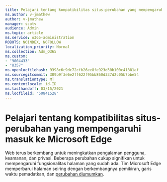 ```yaml
---
title: Pelajari tentang kompatibilitas situs-perubahan yang mempengaruhi masuk ke Microsoft Edge
ms.author: v-jmathew
author: v-jmathew
manager: scotv
audience: Admin
ms.topic: article
ms.service: o365-administration
ROBOTS: NOINDEX, NOFOLLOW
localization_priority: Normal
ms.collection: Adm_O365
ms.custom:
- "9004433"
- "8357"
ms.openlocfilehash: 9398c6c9dc72cfb26ee8fe923d30b100c41881af
ms.sourcegitcommit: 309b9f3e6e2ff622f95bb860d337d2c05b7bbe54
ms.translationtype: MT
ms.contentlocale: id-ID
ms.lasthandoff: 03/15/2021
ms.locfileid: "50841528"
---
```

# <a name="learn-about-site-compatibility-affecting-changes-coming-to-microsoft-edge"></a>Pelajari tentang kompatibilitas situs-perubahan yang mempengaruhi masuk ke Microsoft Edge

Web terus berkembang untuk meningkatkan pengalaman pengguna, keamanan, dan privasi. Beberapa perubahan cukup signifikan untuk mempengaruhi fungsionalitas halaman yang sudah ada. Tim Microsoft Edge memperbarui halaman seiring dengan berkembangnya pemikiran, garis waktu pemadatkan, dan [perubahan diumumkan](https://go.microsoft.com/fwlink/?linkid=2135534).
